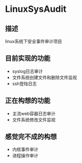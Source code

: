 # LinuxSysAudit
## 描述
linux系统下安全事件审计项目
## 目前实现的功能
* syslog日志审计
* 文件系统创建文件和删除文件监视
* ssh登陆日志

## 正在构想的功能
* 主流web容器日志审计
* 文件系统修改文件监视

## 感觉完不成的构想
* 内核事件审计
* 进程操作审计
